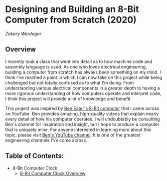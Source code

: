# Designing and Building an 8-Bit Computer from Scratch (2020)
*Zakary Werdegar*

## Overview
I recently took a class that went into detail as to how machine code and assembly language is used. As one who loves electrical engineering, building a computer from scratch has always been something on my mind. I think I've reached a point in which I can now take on this project while being challenged but not totally confused as to what I'm doing. From understanding various electrical components in a greater depth to having a more rigorous understanding of how computers operate and interpret code, I think this project will provide a lot of knowledge and benefit.

This project was inspired by [Ben Eater's 8-Bit computer](https://www.youtube.com/watch?v=fCbAafKLqC8&t=929s&ab_channel=BenEater) that I came across on YouTube. Ben provides amazing, high-quality videos that explain nearly every detail of how his computer operates. I will undoubtably be consulting Ben's channel for inspiration and insight, but I hope to produce a computer that is uniquely mine. For anyone interested in learning more about this topic, please visit [Ben's YouTube channel](https://www.youtube.com/channel/UCS0N5baNlQWJCUrhCEo8WlA). It is one of the greatest engineering channels I've come across.

## Table of Contents:
- 8-Bit Computer Clock
  - [8-Bit Computer Clock Overview](https://github.com/zakwerd/8-Bit_Computer/blob/master/Computer%20Clock/Computer_Clock_README.md) 
